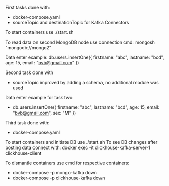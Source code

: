 First tasks done with:
- docker-compose.yaml
- sourceTopic and destinationTopic for Kafka Connectors

To start containers use ./start.sh

To read data on second MongoDB node use connection cmd: mongosh "mongodb://mongo2"

Data enter example: db.users.insertOne({ firstname: "abc", lastname: "bcd", age: 15, email: "bvb@gmail.com" })

Second task done with
- sourceTopic improved by adding a schema, no additional module was used

Data enter example for task two:
- db.users.insertOne({ firstname: "abc", lastname: "bcd", age: 15, email: "bvb@gmail.com", sex: "M" })

Third task done with:
- docker-compose.yaml

To start containers and initiate DB use ./start.sh
To see DB changes after posting data connect with: docker exec -it clickhouse-kafka-server-1 clickhouse-client

To dismantle containers use cmd for respective containers:
- docker-compose -p mongo-kafka down   
- docker-compose -p clickhouse-kafka down   